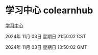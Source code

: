 # 学习中心 colearnhub
[学习中心](http://219.139.197.74:56308/colearnhub/)

2024年 11月 03日 星期日 21:50:02 CST

2024年 11月 03日 星期日 13:50:02 GMT
